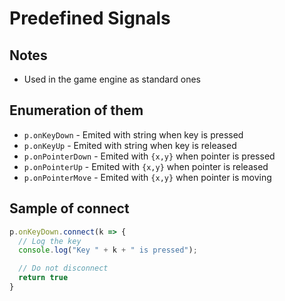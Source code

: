 # Predefined Signals

## Notes
* Used in the game engine as standard ones




## Enumeration of them
* `p.onKeyDown` - Emited with string when key is pressed
* `p.onKeyUp` - Emited with string when key is released
* `p.onPointerDown` - Emited with `{x,y}` when pointer is pressed
* `p.onPointerUp` - Emited with `{x,y}` when pointer is released
* `p.onPointerMove` - Emited with `{x,y}` when pointer is moving


## Sample of connect
```js
p.onKeyDown.connect(k => {
  // Log the key
  console.log("Key " + k + " is pressed");

  // Do not disconnect
  return true
}
```
